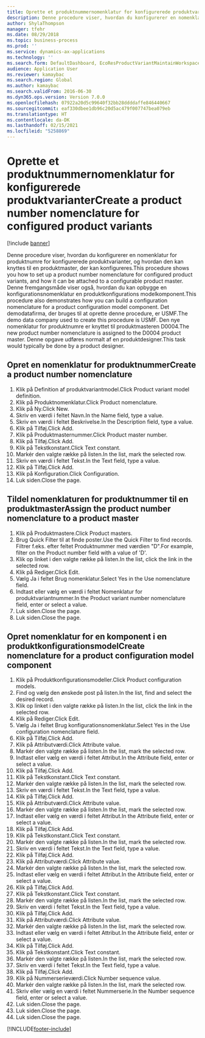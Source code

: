 ```yaml
---
title: Oprette et produktnummernomenklatur for konfigurerede produktvarianter
description: Denne procedure viser, hvordan du konfigurerer en nomenklatur for produktnumre for konfigurerede produktvarianter, og hvordan den kan knyttes til en produktmaster, der kan konfigureres.
author: ShylaThompson
manager: tfehr
ms.date: 08/29/2018
ms.topic: business-process
ms.prod: ''
ms.service: dynamics-ax-applications
ms.technology: ''
ms.search.form: DefaultDashboard, EcoResProductVariantMaintainWorkspace, EcoResNomenclature, EcoResProductListPage, EcoResProductDetails, PCProductConfigurationModelListPage, PCProductConfigurationModelDetails
audience: Application User
ms.reviewer: kamaybac
ms.search.region: Global
ms.author: kamaybac
ms.search.validFrom: 2016-06-30
ms.dyn365.ops.version: Version 7.0.0
ms.openlocfilehash: 07922a20d5c99640f32bb28ddddaffe846440667
ms.sourcegitcommit: eaf330dbee1db96c20d5ac479f007747bea079eb
ms.translationtype: HT
ms.contentlocale: da-DK
ms.lasthandoff: 02/15/2021
ms.locfileid: "5258869"
---
```

# <a name="create-a-product-number-nomenclature-for-configured-product-variants"></a><span data-ttu-id="73656-103">Oprette et produktnummernomenklatur for konfigurerede produktvarianter</span><span class="sxs-lookup"><span data-stu-id="73656-103">Create a product number nomenclature for configured product variants</span></span>

[!include [banner](../../includes/banner.md)]

<span data-ttu-id="73656-104">Denne procedure viser, hvordan du konfigurerer en nomenklatur for produktnumre for konfigurerede produktvarianter, og hvordan den kan knyttes til en produktmaster, der kan konfigureres.</span><span class="sxs-lookup"><span data-stu-id="73656-104">This procedure shows you how to set up a product number nomenclature for configured product variants, and how it can be attached to a configurable product master.</span></span> <span data-ttu-id="73656-105">Denne fremgangsmåde viser også, hvordan du kan opbygge en konfigurationsnomenklatur en produktkonfigurations modelkomponent.</span><span class="sxs-lookup"><span data-stu-id="73656-105">This procedure also demonstrates how you can build a configuration nomenclature for a product configuration model component.</span></span> <span data-ttu-id="73656-106">Det demodatafirma, der bruges til at oprette denne procedure, er USMF.</span><span class="sxs-lookup"><span data-stu-id="73656-106">The demo data company used to create this procedure is USMF.</span></span> <span data-ttu-id="73656-107">Den nye nomenklatur for produktnumre er knyttet til produktmasteren D0004.</span><span class="sxs-lookup"><span data-stu-id="73656-107">The new product number nomenclature is assigned to the D0004 product master.</span></span> <span data-ttu-id="73656-108">Denne opgave udføres normalt af en produktdesigner.</span><span class="sxs-lookup"><span data-stu-id="73656-108">This task would typically be done by a product designer.</span></span>


## <a name="create-a-product-number-nomenclature"></a><span data-ttu-id="73656-109">Opret en nomenklatur for produktnummer</span><span class="sxs-lookup"><span data-stu-id="73656-109">Create a product number nomenclature</span></span>
1. <span data-ttu-id="73656-110">Klik på Definition af produktvariantmodel.</span><span class="sxs-lookup"><span data-stu-id="73656-110">Click Product variant model definition.</span></span>
2. <span data-ttu-id="73656-111">Klik på Produktnomenklatur.</span><span class="sxs-lookup"><span data-stu-id="73656-111">Click Product nomenclature.</span></span>
3. <span data-ttu-id="73656-112">Klik på Ny.</span><span class="sxs-lookup"><span data-stu-id="73656-112">Click New.</span></span>
4. <span data-ttu-id="73656-113">Skriv en værdi i feltet Navn.</span><span class="sxs-lookup"><span data-stu-id="73656-113">In the Name field, type a value.</span></span>
5. <span data-ttu-id="73656-114">Skriv en værdi i feltet Beskrivelse.</span><span class="sxs-lookup"><span data-stu-id="73656-114">In the Description field, type a value.</span></span>
6. <span data-ttu-id="73656-115">Klik på Tilføj.</span><span class="sxs-lookup"><span data-stu-id="73656-115">Click Add.</span></span>
7. <span data-ttu-id="73656-116">Klik på Produktmasternummer.</span><span class="sxs-lookup"><span data-stu-id="73656-116">Click Product master number.</span></span>
8. <span data-ttu-id="73656-117">Klik på Tilføj.</span><span class="sxs-lookup"><span data-stu-id="73656-117">Click Add.</span></span>
9. <span data-ttu-id="73656-118">Klik på Tekstkonstant.</span><span class="sxs-lookup"><span data-stu-id="73656-118">Click Text constant.</span></span>
10. <span data-ttu-id="73656-119">Markér den valgte række på listen.</span><span class="sxs-lookup"><span data-stu-id="73656-119">In the list, mark the selected row.</span></span>
11. <span data-ttu-id="73656-120">Skriv en værdi i feltet Tekst.</span><span class="sxs-lookup"><span data-stu-id="73656-120">In the Text field, type a value.</span></span>
12. <span data-ttu-id="73656-121">Klik på Tilføj.</span><span class="sxs-lookup"><span data-stu-id="73656-121">Click Add.</span></span>
13. <span data-ttu-id="73656-122">Klik på Konfiguration.</span><span class="sxs-lookup"><span data-stu-id="73656-122">Click Configuration.</span></span>
14. <span data-ttu-id="73656-123">Luk siden.</span><span class="sxs-lookup"><span data-stu-id="73656-123">Close the page.</span></span>

## <a name="assign-the-product-number-nomenclature-to-a-product-master"></a><span data-ttu-id="73656-124">Tildel nomenklaturen for produktnummer til en produktmaster</span><span class="sxs-lookup"><span data-stu-id="73656-124">Assign the product number nomenclature to a product master</span></span>
1. <span data-ttu-id="73656-125">Klik på Produktmastere.</span><span class="sxs-lookup"><span data-stu-id="73656-125">Click Product masters.</span></span>
2. <span data-ttu-id="73656-126">Brug Quick Filter til at finde poster.</span><span class="sxs-lookup"><span data-stu-id="73656-126">Use the Quick Filter to find records.</span></span> <span data-ttu-id="73656-127">Filtrer f.eks. efter feltet Produktnummer med værdien "D".</span><span class="sxs-lookup"><span data-stu-id="73656-127">For example, filter on the Product number field with a value of 'D'.</span></span>
3. <span data-ttu-id="73656-128">Klik op linket i den valgte række på listen.</span><span class="sxs-lookup"><span data-stu-id="73656-128">In the list, click the link in the selected row.</span></span>
4. <span data-ttu-id="73656-129">Klik på Rediger.</span><span class="sxs-lookup"><span data-stu-id="73656-129">Click Edit.</span></span>
5. <span data-ttu-id="73656-130">Vælg Ja i feltet Brug nomenklatur.</span><span class="sxs-lookup"><span data-stu-id="73656-130">Select Yes in the Use nomenclature field.</span></span>
6. <span data-ttu-id="73656-131">Indtast eller vælg en værdi i feltet Nomenklatur for produktvariantnummer.</span><span class="sxs-lookup"><span data-stu-id="73656-131">In the Product variant number nomenclature field, enter or select a value.</span></span>
7. <span data-ttu-id="73656-132">Luk siden.</span><span class="sxs-lookup"><span data-stu-id="73656-132">Close the page.</span></span>
8. <span data-ttu-id="73656-133">Luk siden.</span><span class="sxs-lookup"><span data-stu-id="73656-133">Close the page.</span></span>

## <a name="create-nomenclature-for-a-product-configuration-model-component"></a><span data-ttu-id="73656-134">Opret nomenklatur for en komponent i en produktkonfigurationsmodel</span><span class="sxs-lookup"><span data-stu-id="73656-134">Create nomenclature for a product configuration model component</span></span>
1. <span data-ttu-id="73656-135">Klik på Produktkonfigurationsmodeller.</span><span class="sxs-lookup"><span data-stu-id="73656-135">Click Product configuration models.</span></span>
2. <span data-ttu-id="73656-136">Find og vælg den ønskede post på listen.</span><span class="sxs-lookup"><span data-stu-id="73656-136">In the list, find and select the desired record.</span></span>
3. <span data-ttu-id="73656-137">Klik op linket i den valgte række på listen.</span><span class="sxs-lookup"><span data-stu-id="73656-137">In the list, click the link in the selected row.</span></span>
4. <span data-ttu-id="73656-138">Klik på Rediger.</span><span class="sxs-lookup"><span data-stu-id="73656-138">Click Edit.</span></span>
5. <span data-ttu-id="73656-139">Vælg Ja i feltet Brug konfigurationsnomenklatur.</span><span class="sxs-lookup"><span data-stu-id="73656-139">Select Yes in the Use configuration nomenclature field.</span></span>
6. <span data-ttu-id="73656-140">Klik på Tilføj.</span><span class="sxs-lookup"><span data-stu-id="73656-140">Click Add.</span></span>
7. <span data-ttu-id="73656-141">Klik på Attributværdi.</span><span class="sxs-lookup"><span data-stu-id="73656-141">Click Attribute value.</span></span>
8. <span data-ttu-id="73656-142">Markér den valgte række på listen.</span><span class="sxs-lookup"><span data-stu-id="73656-142">In the list, mark the selected row.</span></span>
9. <span data-ttu-id="73656-143">Indtast eller vælg en værdi i feltet Attribut.</span><span class="sxs-lookup"><span data-stu-id="73656-143">In the Attribute field, enter or select a value.</span></span>
10. <span data-ttu-id="73656-144">Klik på Tilføj.</span><span class="sxs-lookup"><span data-stu-id="73656-144">Click Add.</span></span>
11. <span data-ttu-id="73656-145">Klik på Tekstkonstant.</span><span class="sxs-lookup"><span data-stu-id="73656-145">Click Text constant.</span></span>
12. <span data-ttu-id="73656-146">Markér den valgte række på listen.</span><span class="sxs-lookup"><span data-stu-id="73656-146">In the list, mark the selected row.</span></span>
13. <span data-ttu-id="73656-147">Skriv en værdi i feltet Tekst.</span><span class="sxs-lookup"><span data-stu-id="73656-147">In the Text field, type a value.</span></span>
14. <span data-ttu-id="73656-148">Klik på Tilføj.</span><span class="sxs-lookup"><span data-stu-id="73656-148">Click Add.</span></span>
15. <span data-ttu-id="73656-149">Klik på Attributværdi.</span><span class="sxs-lookup"><span data-stu-id="73656-149">Click Attribute value.</span></span>
16. <span data-ttu-id="73656-150">Markér den valgte række på listen.</span><span class="sxs-lookup"><span data-stu-id="73656-150">In the list, mark the selected row.</span></span>
17. <span data-ttu-id="73656-151">Indtast eller vælg en værdi i feltet Attribut.</span><span class="sxs-lookup"><span data-stu-id="73656-151">In the Attribute field, enter or select a value.</span></span>
18. <span data-ttu-id="73656-152">Klik på Tilføj.</span><span class="sxs-lookup"><span data-stu-id="73656-152">Click Add.</span></span>
19. <span data-ttu-id="73656-153">Klik på Tekstkonstant.</span><span class="sxs-lookup"><span data-stu-id="73656-153">Click Text constant.</span></span>
20. <span data-ttu-id="73656-154">Markér den valgte række på listen.</span><span class="sxs-lookup"><span data-stu-id="73656-154">In the list, mark the selected row.</span></span>
21. <span data-ttu-id="73656-155">Skriv en værdi i feltet Tekst.</span><span class="sxs-lookup"><span data-stu-id="73656-155">In the Text field, type a value.</span></span>
22. <span data-ttu-id="73656-156">Klik på Tilføj.</span><span class="sxs-lookup"><span data-stu-id="73656-156">Click Add.</span></span>
23. <span data-ttu-id="73656-157">Klik på Attributværdi.</span><span class="sxs-lookup"><span data-stu-id="73656-157">Click Attribute value.</span></span>
24. <span data-ttu-id="73656-158">Markér den valgte række på listen.</span><span class="sxs-lookup"><span data-stu-id="73656-158">In the list, mark the selected row.</span></span>
25. <span data-ttu-id="73656-159">Indtast eller vælg en værdi i feltet Attribut.</span><span class="sxs-lookup"><span data-stu-id="73656-159">In the Attribute field, enter or select a value.</span></span>
26. <span data-ttu-id="73656-160">Klik på Tilføj.</span><span class="sxs-lookup"><span data-stu-id="73656-160">Click Add.</span></span>
27. <span data-ttu-id="73656-161">Klik på Tekstkonstant.</span><span class="sxs-lookup"><span data-stu-id="73656-161">Click Text constant.</span></span>
28. <span data-ttu-id="73656-162">Markér den valgte række på listen.</span><span class="sxs-lookup"><span data-stu-id="73656-162">In the list, mark the selected row.</span></span>
29. <span data-ttu-id="73656-163">Skriv en værdi i feltet Tekst.</span><span class="sxs-lookup"><span data-stu-id="73656-163">In the Text field, type a value.</span></span>
30. <span data-ttu-id="73656-164">Klik på Tilføj.</span><span class="sxs-lookup"><span data-stu-id="73656-164">Click Add.</span></span>
31. <span data-ttu-id="73656-165">Klik på Attributværdi.</span><span class="sxs-lookup"><span data-stu-id="73656-165">Click Attribute value.</span></span>
32. <span data-ttu-id="73656-166">Markér den valgte række på listen.</span><span class="sxs-lookup"><span data-stu-id="73656-166">In the list, mark the selected row.</span></span>
33. <span data-ttu-id="73656-167">Indtast eller vælg en værdi i feltet Attribut.</span><span class="sxs-lookup"><span data-stu-id="73656-167">In the Attribute field, enter or select a value.</span></span>
34. <span data-ttu-id="73656-168">Klik på Tilføj.</span><span class="sxs-lookup"><span data-stu-id="73656-168">Click Add.</span></span>
35. <span data-ttu-id="73656-169">Klik på Tekstkonstant.</span><span class="sxs-lookup"><span data-stu-id="73656-169">Click Text constant.</span></span>
36. <span data-ttu-id="73656-170">Markér den valgte række på listen.</span><span class="sxs-lookup"><span data-stu-id="73656-170">In the list, mark the selected row.</span></span>
37. <span data-ttu-id="73656-171">Skriv en værdi i feltet Tekst.</span><span class="sxs-lookup"><span data-stu-id="73656-171">In the Text field, type a value.</span></span>
38. <span data-ttu-id="73656-172">Klik på Tilføj.</span><span class="sxs-lookup"><span data-stu-id="73656-172">Click Add.</span></span>
39. <span data-ttu-id="73656-173">Klik på Nummerserieværdi.</span><span class="sxs-lookup"><span data-stu-id="73656-173">Click Number sequence value.</span></span>
40. <span data-ttu-id="73656-174">Markér den valgte række på listen.</span><span class="sxs-lookup"><span data-stu-id="73656-174">In the list, mark the selected row.</span></span>
41. <span data-ttu-id="73656-175">Skriv eller vælg en værdi i feltet Nummerserie.</span><span class="sxs-lookup"><span data-stu-id="73656-175">In the Number sequence field, enter or select a value.</span></span>
42. <span data-ttu-id="73656-176">Luk siden.</span><span class="sxs-lookup"><span data-stu-id="73656-176">Close the page.</span></span>
43. <span data-ttu-id="73656-177">Luk siden.</span><span class="sxs-lookup"><span data-stu-id="73656-177">Close the page.</span></span>
44. <span data-ttu-id="73656-178">Luk siden.</span><span class="sxs-lookup"><span data-stu-id="73656-178">Close the page.</span></span>



[!INCLUDE[footer-include](../../../includes/footer-banner.md)]